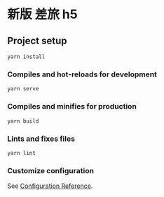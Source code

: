 <!--
 * @Descripttion: 
 * @Author: pengpeng
 * @Date: 2021-03-25 11:42:30
 * @LastEditors: pengpeng
 * @LastEditTime: 2021-03-25 13:51:07
-->
# 新版 差旅 h5

## Project setup
```
yarn install
```

### Compiles and hot-reloads for development
```
yarn serve
```

### Compiles and minifies for production
```
yarn build
```

### Lints and fixes files
```
yarn lint
```

### Customize configuration
See [Configuration Reference](https://cli.vuejs.org/config/).

